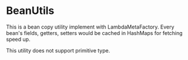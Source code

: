# BeanUtils
This is a bean copy utility implement with LambdaMetaFactory. Every bean's fields, getters, setters would be cached in HashMaps for fetching speed up.

This utility does not support primitive type.